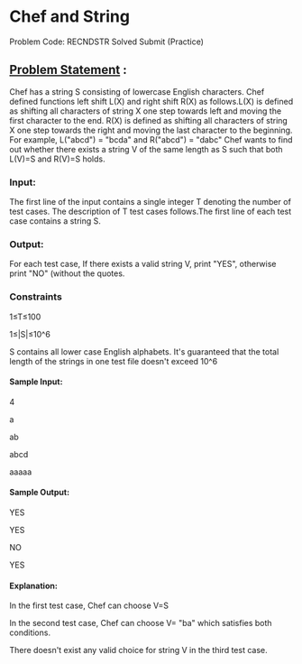 # Chef and String 
Problem Code: RECNDSTR Solved Submit (Practice)

## [Problem Statement](https://www.codechef.com/RC122020/problems/RECNDSTR) :
Chef has a string S consisting of lowercase English characters. Chef defined functions left shift L(X) and right shift R(X) as follows.L(X) is defined as shifting all characters of string X one step towards left and moving the first character to the end. R(X) is defined as shifting all characters of string X one step towards the right and moving the last character to the beginning.
For example, L("abcd") = "bcda" and R("abcd") = "dabc"
Chef wants to find out whether there exists a string V of the same length as S such that both L(V)=S and R(V)=S holds.

### Input:
The first line of the input contains a single integer T denoting the number of test cases. The description of T test cases follows.The first line of each test case contains a string S.
### Output:
For each test case, If there exists a valid string V, print "YES", otherwise print "NO" (without the quotes.

### Constraints

1≤T≤100

1≤|S|≤10^6

S contains all lower case English alphabets. It's guaranteed that the total length of the strings in one test file doesn't exceed 10^6

#### Sample Input:

4

a

ab

abcd

aaaaa

#### Sample Output:

YES

YES

NO

YES

#### Explanation:

In the first test case, Chef can choose V=S

In the second test case, Chef can choose V= "ba" which satisfies both conditions.

There doesn't exist any valid choice for string V in the third test case.

